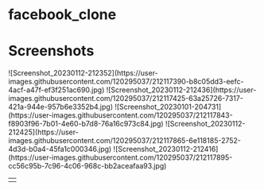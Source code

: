 # facebook_clone

# Screenshots

<table>
<tr>
<td><![Screenshot_20230112-212404](https://user-images.githubusercontent.com/120295037/212117344-bd56c44e-5160-41b4-9011-1c5733efd413.jpg)></td>
![Screenshot_20230112-212352](https://user-images.githubusercontent.com/120295037/212117390-b8c05dd3-eefc-4acf-a47f-ef3f251ac690.jpg)
![Screenshot_20230112-212436](https://user-images.githubusercontent.com/120295037/212117425-63a25726-7317-421a-944e-957b6e3352b4.jpg)
</tr>
<tr>
![Screenshot_20230101-204731](https://user-images.githubusercontent.com/120295037/212117843-f8903f96-7b01-4e60-b7d8-76a16c973c84.jpg)
![Screenshot_20230112-212425](https://user-images.githubusercontent.com/120295037/212117865-6e118185-2752-4d3d-b0a4-45fa1c000346.jpg)
![Screenshot_20230112-212416](https://user-images.githubusercontent.com/120295037/212117895-cc56c95b-7c96-4c06-968c-bb2aceafaa93.jpg)
</tr>
</table>
